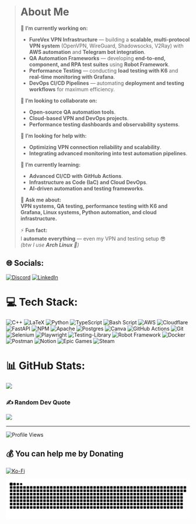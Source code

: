 > # About Me
>
> 🔭 **I’m currently working on:**  
> - **FureVex VPN Infrastructure** — building a **scalable, multi-protocol VPN system** (OpenVPN, WireGuard, Shadowsocks, V2Ray) with **AWS automation** and **Telegram bot integration**.  
> - **QA Automation Frameworks** — developing **end-to-end, component, and RPA test suites** using **Robot Framework**.  
> - **Performance Testing** — conducting **load testing with K6** and **real-time monitoring with Grafana**.  
> - **DevOps CI/CD Pipelines** — automating **deployment and testing workflows** for maximum efficiency.  
>
> 👯 **I’m looking to collaborate on:**  
> - **Open-source QA automation tools**.  
> - **Cloud-based VPN and DevOps projects**.  
> - **Performance testing dashboards and observability systems**.  
>
> 🤝 **I’m looking for help with:**  
> - **Optimizing VPN connection reliability and scalability**.  
> - **Integrating advanced monitoring into test automation pipelines**.  
>
> 🌱 **I’m currently learning:**  
> - **Advanced CI/CD with GitHub Actions**.  
> - **Infrastructure as Code (IaC) and Cloud DevOps**.  
> - **AI-driven automation and testing frameworks**.  
>
> 💬 **Ask me about:**  
> **VPN systems, QA testing, performance testing with K6 and Grafana, Linux systems, Python automation, and cloud infrastructure.**  
>
> ⚡ **Fun fact:**  
> I **automate everything** — even my VPN and testing setup 😎  
> *(btw I use **Arch Linux 🐧**)*

## 🌐 Socials:
[![Discord](https://img.shields.io/badge/Discord-%237289DA.svg?logo=discord&logoColor=white)](https://discord.gg/772131084896698400) [![LinkedIn](https://img.shields.io/badge/LinkedIn-%230077B5.svg?logo=linkedin&logoColor=white)](https://linkedin.com/in/abbas-samaha) 

# 💻 Tech Stack:
![C++](https://img.shields.io/badge/c++-%2300599C.svg?style=for-the-badge&logo=c%2B%2B&logoColor=white) ![LaTeX](https://img.shields.io/badge/latex-%23008080.svg?style=for-the-badge&logo=latex&logoColor=white) ![Python](https://img.shields.io/badge/python-3670A0?style=for-the-badge&logo=python&logoColor=ffdd54) ![TypeScript](https://img.shields.io/badge/typescript-%23007ACC.svg?style=for-the-badge&logo=typescript&logoColor=white) ![Bash Script](https://img.shields.io/badge/bash_script-%23121011.svg?style=for-the-badge&logo=gnu-bash&logoColor=white) ![AWS](https://img.shields.io/badge/AWS-%23FF9900.svg?style=for-the-badge&logo=amazon-aws&logoColor=white) ![Cloudflare](https://img.shields.io/badge/Cloudflare-F38020?style=for-the-badge&logo=Cloudflare&logoColor=white) ![FastAPI](https://img.shields.io/badge/FastAPI-005571?style=for-the-badge&logo=fastapi) ![NPM](https://img.shields.io/badge/NPM-%23CB3837.svg?style=for-the-badge&logo=npm&logoColor=white) ![Apache](https://img.shields.io/badge/apache-%23D42029.svg?style=for-the-badge&logo=apache&logoColor=white) ![Postgres](https://img.shields.io/badge/postgres-%23316192.svg?style=for-the-badge&logo=postgresql&logoColor=white) ![Canva](https://img.shields.io/badge/Canva-%2300C4CC.svg?style=for-the-badge&logo=Canva&logoColor=white) ![GitHub Actions](https://img.shields.io/badge/github%20actions-%232671E5.svg?style=for-the-badge&logo=githubactions&logoColor=white) ![Git](https://img.shields.io/badge/git-%23F05033.svg?style=for-the-badge&logo=git&logoColor=white) ![Selenium](https://img.shields.io/badge/-selenium-%43B02A?style=for-the-badge&logo=selenium&logoColor=white) ![Playwright](https://img.shields.io/badge/-playwright-%232EAD33?style=for-the-badge&logo=playwright&logoColor=white) ![Testing-Library](https://img.shields.io/badge/-TestingLibrary-%23E33332?style=for-the-badge&logo=testing-library&logoColor=white) ![Robot Framework](https://img.shields.io/badge/-Robot_Framework-FF4088?style=for-the-badge&logo=robotframework&logoColor=white) ![Docker](https://img.shields.io/badge/docker-%230db7ed.svg?style=for-the-badge&logo=docker&logoColor=white) ![Postman](https://img.shields.io/badge/Postman-FF6C37?style=for-the-badge&logo=postman&logoColor=white) ![Notion](https://img.shields.io/badge/Notion-%23000000.svg?style=for-the-badge&logo=notion&logoColor=white) ![Epic Games](https://img.shields.io/badge/epicgames-%23313131.svg?style=for-the-badge&logo=epicgames&logoColor=white) ![Steam](https://img.shields.io/badge/steam-%23000000.svg?style=for-the-badge&logo=steam&logoColor=white)
# 📊 GitHub Stats:
<!--
![](https://github-readme-stats.vercel.app/api?username=SamahaAbbas&theme=merko&hide_border=false&include_all_commits=true&count_private=true)<br/>
-->
![](https://nirzak-streak-stats.vercel.app/?user=SamahaAbbas&theme=merko&hide_border=false)<br/>
<!--
![](https://github-readme-stats.vercel.app/api/top-langs/?username=SamahaAbbas&theme=merko&hide_border=false&include_all_commits=true&layout=compact)
-->
### ✍️ Random Dev Quote
![](https://quotes-github-readme.vercel.app/api?type=horizontal&theme=radical)

---
![Profile Views](https://komarev.com/ghpvc/?username=SamahaAbbas&color=blue)

## 💰 You can help me by Donating
[![Ko-Fi](https://img.shields.io/badge/Ko--fi-F16061?style=for-the-badge&logo=ko-fi&logoColor=white)](https://ko-fi.com/abbassamaha)

![snake gif](https://github.com/SamahaAbbas/SamahaAbbas/blob/output/github-snake-dark.svg)

  
<!-- Proudly created with GPRM ( https://gprm.itsvg.in ) -->

